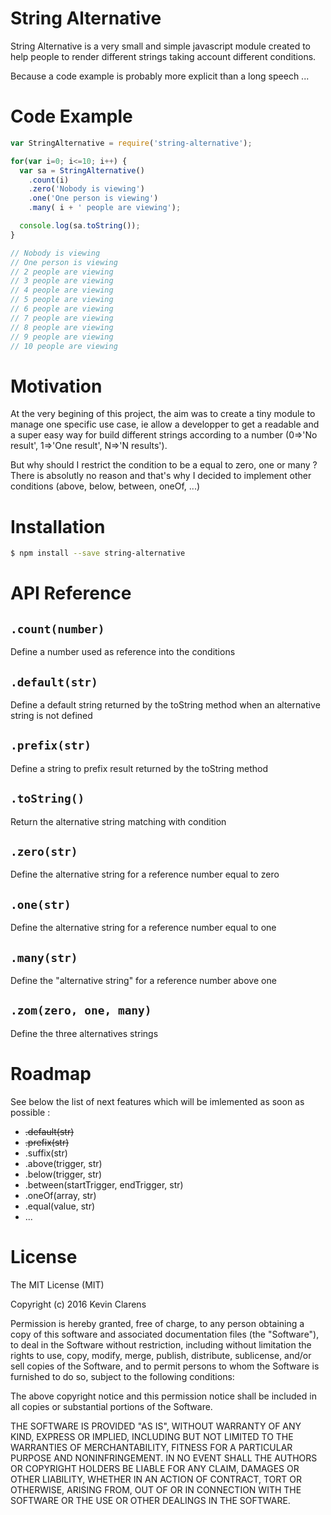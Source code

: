 # String Alternative

String Alternative is a very small and simple javascript module created to help people to render different strings taking account different conditions.

Because a code example is probably more explicit than a long speech ...

# Code Example

```javascript
var StringAlternative = require('string-alternative');

for(var i=0; i<=10; i++) {
  var sa = StringAlternative()
    .count(i)
    .zero('Nobody is viewing')
    .one('One person is viewing')
    .many( i + ' people are viewing');

  console.log(sa.toString());
}

// Nobody is viewing
// One person is viewing
// 2 people are viewing
// 3 people are viewing
// 4 people are viewing
// 5 people are viewing
// 6 people are viewing
// 7 people are viewing
// 8 people are viewing
// 9 people are viewing
// 10 people are viewing
```

# Motivation

At the very begining of this project, the aim was to create a tiny module to manage one specific use case, ie allow a developper to get a readable and a super easy way for build different strings according to a number (0=>'No result', 1=>'One result', N=>'N results').

But why should I restrict the condition to be a equal to zero, one or many ? There is absolutly no reason and that's why I decided to implement other conditions (above, below, between, oneOf, ...)

# Installation

```bash
$ npm install --save string-alternative
```

# API Reference

## `.count(number)`

Define a number used as reference into the conditions

## `.default(str)`

Define a default string returned by the toString method when an alternative string is not defined

## `.prefix(str)`

Define a string to prefix result returned by the toString method

## `.toString()`

Return the alternative string matching with condition

## `.zero(str)`

Define the alternative string for a reference number equal to zero

## `.one(str)`

Define the alternative string for a reference number equal to one

## `.many(str)`

Define the "alternative string" for a reference number above one

## `.zom(zero, one, many)`

Define the three alternatives strings

# Roadmap

See below the list of next features which will be imlemented as soon as possible :

* ~~.default(str)~~
* ~~.prefix(str)~~
* .suffix(str)
* .above(trigger, str)
* .below(trigger, str)
* .between(startTrigger, endTrigger, str)
* .oneOf(array, str)
* .equal(value, str)
* ...



# License

The MIT License (MIT)

Copyright (c) 2016 Kevin Clarens

Permission is hereby granted, free of charge, to any person obtaining a copy
of this software and associated documentation files (the "Software"), to deal
in the Software without restriction, including without limitation the rights
to use, copy, modify, merge, publish, distribute, sublicense, and/or sell
copies of the Software, and to permit persons to whom the Software is
furnished to do so, subject to the following conditions:

The above copyright notice and this permission notice shall be included in
all copies or substantial portions of the Software.

THE SOFTWARE IS PROVIDED "AS IS", WITHOUT WARRANTY OF ANY KIND, EXPRESS OR
IMPLIED, INCLUDING BUT NOT LIMITED TO THE WARRANTIES OF MERCHANTABILITY,
FITNESS FOR A PARTICULAR PURPOSE AND NONINFRINGEMENT. IN NO EVENT SHALL THE
AUTHORS OR COPYRIGHT HOLDERS BE LIABLE FOR ANY CLAIM, DAMAGES OR OTHER
LIABILITY, WHETHER IN AN ACTION OF CONTRACT, TORT OR OTHERWISE, ARISING FROM,
OUT OF OR IN CONNECTION WITH THE SOFTWARE OR THE USE OR OTHER DEALINGS IN
THE SOFTWARE.
